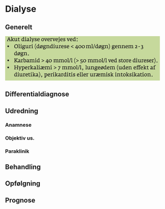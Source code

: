 # Dialyse
## Generelt
![](BearImages/EFD2F27E-625B-4152-90F6-9C0F51657358-15714-0000364EF733D8BF/C114B204-1843-49AC-B94D-5E5585AFF68F.png)

## Differentialdiagnose


## Udredning
### Anamnese

### Objektiv us.

### Paraklinik

## Behandling


## Opfølgning


## Prognose
 

<!-- #anki/deck/Medicine# #anki/tag/med/Nephrology -->

<!-- {BearID:C9DFDCA3-C0AF-4884-833A-A128E5956D02-15714-00003649F3D1545C} -->
